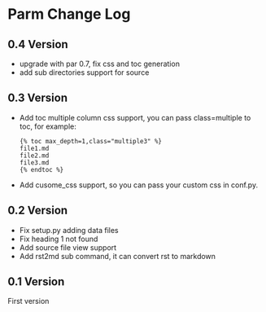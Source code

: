 Parm Change Log
=====================

0.4 Version
-----------------

* upgrade with par 0.7, fix css and toc generation
* add sub directories support for source

0.3 Version
-----------------

* Add toc multiple column css support, you can pass class=multiple to toc, for example:

    ```
    {% toc max_depth=1,class="multiple3" %}
    file1.md
    file2.md
    file3.md
    {% endtoc %}
    ```

* Add cusome_css support, so you can pass your custom css in conf.py.

0.2 Version
-----------------

* Fix setup.py adding data files
* Fix heading 1 not found 
* Add source file view support
* Add rst2md sub command, it can convert rst to markdown

0.1 Version
-----------------
First version